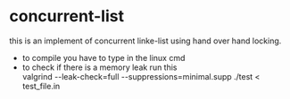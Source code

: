 # concurrent-list
<body>
  this is an implement of concurrent linke-list using hand over hand locking.
  <ul>
    <li>to compile you have to type in the linux cmd </li>
    <li>to check if there is a memory leak run this <br/>valgrind --leak-check=full --suppressions=minimal.supp ./test < test_file.in</li>
  </ul>
</body>
